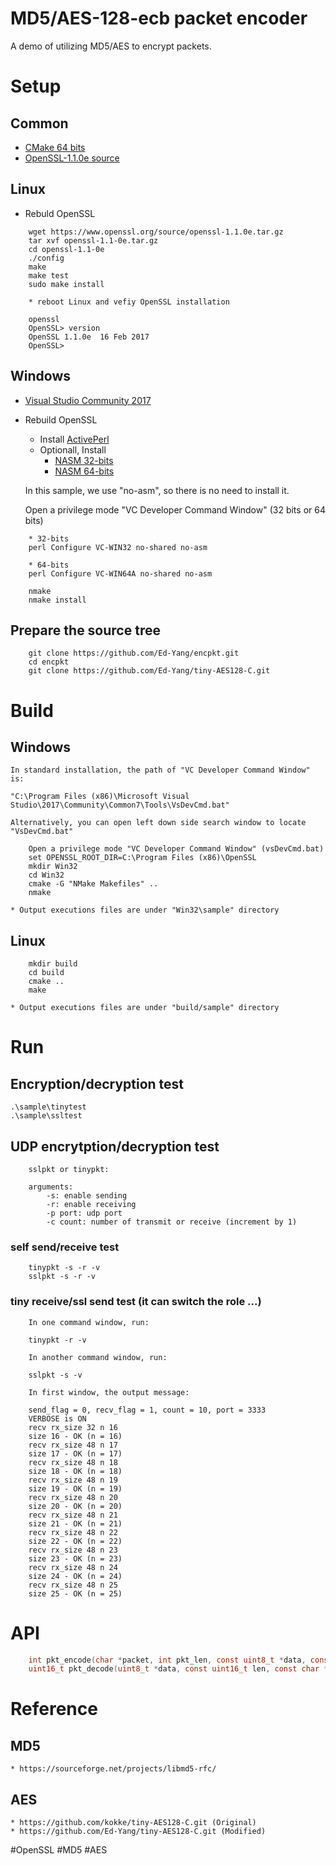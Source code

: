 # MD5/AES-128-ecb packet encoder

A demo of utilizing MD5/AES to encrypt packets.

# Setup

## Common

- [CMake 64 bits](https://cmake.org/files/v3.8/cmake-3.8.1-win64-x64.msi)
- [OpenSSL-1.1.0e source](https://www.openssl.org/source/openssl-1.1.0e.tar.gz)

## Linux

- Rebuld OpenSSL
```
    wget https://www.openssl.org/source/openssl-1.1.0e.tar.gz
    tar xvf openssl-1.1-0e.tar.gz
    cd openssl-1.1-0e
    ./config
    make
    make test
    sudo make install
    
    * reboot Linux and vefiy OpenSSL installation

    openssl
    OpenSSL> version
    OpenSSL 1.1.0e  16 Feb 2017
    OpenSSL>     
```

## Windows

- [Visual Studio Community 2017](https://www.visualstudio.com/thank-you-downloading-visual-studio/?sku=Community&rel=15)
- Rebuild OpenSSL
    - Install [ActivePerl](https://www.activestate.com/activeperl/downloads/thank-you?dl=http://downloads.activestate.com/ActivePerl/releases/5.24.1.2402/ActivePerl-5.24.1.2402-MSWin32-x64-401627.exe)
    - Optionall, Install 
        * [NASM 32-bits](http://www.nasm.us/pub/nasm/releasebuilds/2.13.01/win32/nasm-2.13.01-installer-x86.exe)
        * [NASM 64-bits](http://www.nasm.us/pub/nasm/releasebuilds/2.13.01/win64/nasm-2.13.01-installer-x64.exe)  
    
    In this sample, we use "no-asm", so there is no need to install it.   

    Open a privilege mode "VC Developer Command Window" (32 bits or 64 bits)
```
    * 32-bits
    perl Configure VC-WIN32 no-shared no-asm

    * 64-bits  
    perl Configure VC-WIN64A no-shared no-asm

    nmake
    nmake install
```

## Prepare the source tree

```
    git clone https://github.com/Ed-Yang/encpkt.git    
    cd encpkt
    git clone https://github.com/Ed-Yang/tiny-AES128-C.git
```

# Build

## Windows
    
    In standard installation, the path of "VC Developer Command Window" is:
    
    "C:\Program Files (x86)\Microsoft Visual Studio\2017\Community\Common7\Tools\VsDevCmd.bat"
    
    Alternatively, you can open left down side search window to locate "VsDevCmd.bat" 

```
    Open a privilege mode "VC Developer Command Window" (vsDevCmd.bat)
    set OPENSSL_ROOT_DIR=C:\Program Files (x86)\OpenSSL
    mkdir Win32
    cd Win32
    cmake -G "NMake Makefiles" ..
    nmake
```

    * Output executions files are under "Win32\sample" directory

## Linux

```
    mkdir build
    cd build
    cmake ..
    make
```

    * Output executions files are under "build/sample" directory


# Run

    
## Encryption/decryption test

    .\sample\tinytest
    .\sample\ssltest

## UDP encrytption/decryption test

```
    sslpkt or tinypkt:

    arguments:
        -s: enable sending
        -r: enable receiving
        -p port: udp port
        -c count: number of transmit or receive (increment by 1)
```

### self send/receive test

```
    tinypkt -s -r -v
    sslpkt -s -r -v
```

### tiny receive/ssl send test (it can switch the role ...) 

``` 
    In one command window, run:
    
    tinypkt -r -v

    In another command window, run:
    
    sslpkt -s -v

    In first window, the output message:

    send_flag = 0, recv_flag = 1, count = 10, port = 3333
    VERBOSE is ON
    recv rx_size 32 n 16
    size 16 - OK (n = 16)
    recv rx_size 48 n 17
    size 17 - OK (n = 17)
    recv rx_size 48 n 18
    size 18 - OK (n = 18)
    recv rx_size 48 n 19
    size 19 - OK (n = 19)
    recv rx_size 48 n 20
    size 20 - OK (n = 20)
    recv rx_size 48 n 21
    size 21 - OK (n = 21)
    recv rx_size 48 n 22
    size 22 - OK (n = 22)
    recv rx_size 48 n 23
    size 23 - OK (n = 23)
    recv rx_size 48 n 24
    size 24 - OK (n = 24)
    recv rx_size 48 n 25
    size 25 - OK (n = 25)
```

# API

```C
    int pkt_encode(char *packet, int pkt_len, const uint8_t *data, const uint16_t len, const char *psk);
    uint16_t pkt_decode(uint8_t *data, const uint16_t len, const char *packet, const int pkt_len, const char *psk);
```

# Reference

## MD5
    * https://sourceforge.net/projects/libmd5-rfc/

## AES 
    * https://github.com/kokke/tiny-AES128-C.git (Original)
    * https://github.com/Ed-Yang/tiny-AES128-C.git (Modified) 


#OpenSSL
#MD5
#AES


